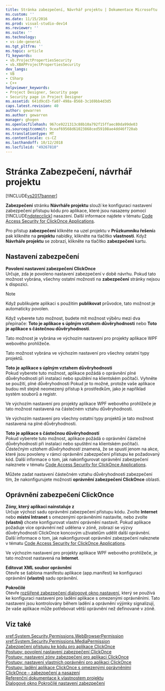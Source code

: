 ```yaml
---
title: Stránka zabezpečení, Návrhář projektu | Dokumentace Microsoftu
ms.custom: ''
ms.date: 11/15/2016
ms.prod: visual-studio-dev14
ms.reviewer: ''
ms.suite: ''
ms.technology:
- vs-ide-general
ms.tgt_pltfrm: ''
ms.topic: article
f1_keywords:
- vb.ProjectPropertiesSecurity
- vb.XBAPProjectPropertiesSecurity
dev_langs:
- VB
- CSharp
- C++
helpviewer_keywords:
- Project Designer, Security page
- Security page in Project Designer
ms.assetid: 641d9cd3-fa07-498a-8568-3c169bb4d3d5
caps.latest.revision: 40
author: gewarren
ms.author: gewarren
manager: ghogen
ms.openlocfilehash: 967ce9221313c88b10a792f15ffaec80da99de03
ms.sourcegitcommit: 9ceaf69568d61023868ced59108ae4dd46f720ab
ms.translationtype: MT
ms.contentlocale: cs-CZ
ms.lasthandoff: 10/12/2018
ms.locfileid: "49267810"
---
```

# <a name="security-page-project-designer"></a>Stránka Zabezpečení, návrhář projektu
[!INCLUDE[vs2017banner](../../includes/vs2017banner.md)]

  
**Zabezpečení** stránku **Návrháře projektu** slouží ke konfiguraci nastavení zabezpečení přístupu kódu pro aplikace, které jsou nasazeny pomocí [!INCLUDE[ndptecclick](../../includes/ndptecclick-md.md)] nasazení. Další informace najdete v tématu [Code Access Security for ClickOnce Applications](../../deployment/code-access-security-for-clickonce-applications.md).  
  
 Pro přístup **zabezpečení** klikněte na uzel projektu v **Průzkumníku řešení**a pak klikněte na **projektu** nabídky, klikněte na tlačítko **vlastnosti**. Když **Návrháře projektu** se zobrazí, klikněte na tlačítko **zabezpečení** kartu.  
  
## <a name="security-settings"></a>Nastavení zabezpečení  
 **Povolení nastavení zabezpečení ClickOnce**  
 Určuje, zda je povoleno nastavení zabezpečení v době návrhu. Pokud tato možnost vybrána, všechny ostatní možnosti na **zabezpečení** stránky nejsou k dispozici.  
  
> [!NOTE]
>  Když publikujete aplikaci s použitím **publikovat** průvodce, tato možnost je automaticky povolen.  
  
 Když vyberete tuto možnost, budete mít možnost výběru mezi dva přepínače: **Toto je aplikace s úplným vztahem důvěryhodnosti** nebo **Toto je aplikace s částečnou důvěryhodností**.  
  
 Tato možnost je vybrána ve výchozím nastavení pro projekty aplikace WPF webového prohlížeče.  
  
 Tato možnost vybrána ve výchozím nastavení pro všechny ostatní typy projektů.  
  
 **Toto je aplikace s úplným vztahem důvěryhodnosti**  
 Pokud vyberete tuto možnost, aplikace požádá o oprávnění plné důvěryhodnosti při instalaci nebo spuštění na klientském počítači. Vyhněte se použití, plné důvěryhodnosti Pokud je to možné, protože vaše aplikace budou mít stejně neomezený přístup k prostředkům, jako je například systém souborů a registr.  
  
 Ve výchozím nastavení pro projekty aplikace WPF webového prohlížeče je tato možnost nastavená na částečném vztahu důvěryhodnosti.  
  
 Ve výchozím nastavení pro všechny ostatní typy projektů je tato možnost nastavená na plné důvěryhodnosti.  
  
 **Toto je aplikace s částečnou důvěryhodností**  
 Pokud vyberete tuto možnost, aplikace požádá o oprávnění částečné důvěryhodnosti při instalaci nebo spuštění na klientském počítači. *Částečným vztahem důvěryhodnosti* znamená, že se spustí jenom na akce, které jsou povoleny v rámci oprávnění zabezpečení přístupu ke požadovaný kód. Další informace o tom, jak nakonfigurovat oprávnění zabezpečení naleznete v tématu [Code Access Security for ClickOnce Applications](../../deployment/code-access-security-for-clickonce-applications.md).  
  
 Můžete zadat nastavení částečném vztahu důvěryhodnosti zabezpečení tím, že nakonfigurujete možnosti **oprávnění zabezpečení ClickOnce** oblasti.  
  
## <a name="clickonce-security-permissions"></a>Oprávnění zabezpečení ClickOnce  
 **Zóny, který aplikaci nainstaluje z**  
 Určuje výchozí sadu oprávnění zabezpečení přístupu kódu. Zvolte **Internet** nebo **místní Intranet** s omezenými oprávněními nastavíte, nebo zvolte **(vlastní)** chcete konfigurovat vlastní oprávnění nastavit. Pokud aplikace požaduje více oprávnění než udělena v zóně, zobrazí se výzvy důvěryhodnosti ClickOnce koncovým uživatelům udělit další oprávnění. Další informace o tom, jak nakonfigurovat oprávnění zabezpečení naleznete v tématu [Code Access Security for ClickOnce Applications](../../deployment/code-access-security-for-clickonce-applications.md).  
  
 Ve výchozím nastavení pro projekty aplikace WPF webového prohlížeče, je tato možnost nastavená na **Internet**.  
  
 **Editovat XML soubor oprávnění**  
 Otevře se šablona manifestu aplikace (app.manifest) ke konfiguraci oprávnění **(vlastní)** sadu oprávnění.  
  
 **Pokročilé**  
 Otevře [rozšířené zabezpečení dialogové okno nastavení](../../ide/reference/advanced-security-settings-dialog-box.md), který se používá ke konfiguraci nastavení pro ladění aplikace s omezenými oprávněními. Tato nastavení jsou kontrolovány během ladění a oprávnění výjimky signalizují, že vaše aplikace může potřebovat větší oprávnění než definované v zóně.  
  
## <a name="see-also"></a>Viz také  
 <xref:System.Security.Permissions.WebBrowserPermission>   
 <xref:System.Security.Permissions.MediaPermission>   
 [Zabezpečení přístupu ke kódu pro aplikace ClickOnce](../../deployment/code-access-security-for-clickonce-applications.md)   
 [Postupy: povolení nastavení zabezpečení ClickOnce](../../deployment/how-to-enable-clickonce-security-settings.md)   
 [Postupy: nastavení zóny zabezpečení pro aplikaci ClickOnce](../../deployment/how-to-set-a-security-zone-for-a-clickonce-application.md)   
 [Postupy: nastavení vlastních oprávnění pro aplikaci ClickOnce](../../deployment/how-to-set-custom-permissions-for-a-clickonce-application.md)   
 [Postupy: ladění aplikace ClickOnce s omezenými oprávněními](../../deployment/how-to-debug-a-clickonce-application-with-restricted-permissions.md)   
 [ClickOnce – zabezpečení a nasazení](../../deployment/clickonce-security-and-deployment.md)   
 [Referenční dokumentace k vlastnostem projektu](../../ide/reference/project-properties-reference.md)   
 [Dialogové okno Pokročilé nastavení zabezpečení](../../ide/reference/advanced-security-settings-dialog-box.md)



